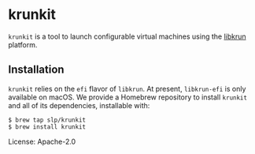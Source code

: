 # krunkit

`krunkit` is a tool to launch configurable virtual machines using the [libkrun](https://github.com/containers/libkrun) platform.

## Installation

`krunkit` relies on the `efi` flavor of `libkrun`. At present, `libkrun-efi` is only available on macOS. We provide a Homebrew repository to install `krunkit` and all of its dependencies, installable with:

```
$ brew tap slp/krunkit
$ brew install krunkit
```

License: Apache-2.0

